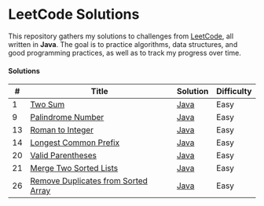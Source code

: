 # LeetCode Solutions

This repository gathers my solutions to challenges from [LeetCode](https://leetcode.com/problemset/), all written in **Java**. The goal is to practice algorithms, data structures, and good programming practices, as well as to track my progress over time.

#### Solutions

| #  | Title                                                                                                    | Solution                                                                             | Difficulty |
|----|----------------------------------------------------------------------------------------------------------|--------------------------------------------------------------------------------------|------------|
| 1  | [Two Sum](https://leetcode.com/problems/two-sum/description/)                                            | [Java](src/com/github/olvmat/leetcodesolutions/TwoSum.java)                          | Easy       |
| 9  | [Palindrome Number](https://leetcode.com/problems/palindrome-number/description/)                        | [Java](src/com/github/olvmat/leetcodesolutions/PalindromeNumber.java)                | Easy       |
| 13 | [Roman to Integer](https://leetcode.com/problems/roman-to-integer/description/)                          | [Java](src/com/github/olvmat/leetcodesolutions/RomanToInteger.java)                  | Easy       |
| 14 | [Longest Common Prefix](https://leetcode.com/problems/longest-common-prefix/description/)                | [Java](src/com/github/olvmat/leetcodesolutions/LongestCommonPrefix.java)             | Easy       |
| 20 | [Valid Parentheses](https://leetcode.com/problems/valid-parentheses/description/)                        | [Java](src/com/github/olvmat/leetcodesolutions/ValidParentheses.java)                | Easy       |
| 21 | [Merge Two Sorted Lists](https://leetcode.com/problems/merge-two-sorted-lists/description/)              | [Java](src/com/github/olvmat/leetcodesolutions/MergeTwoSortedLists.java)             | Easy       |
| 26 | [Remove Duplicates from Sorted Array](https://leetcode.com/problems/merge-two-sorted-lists/description/) | [Java](src/com/github/olvmat/leetcodesolutions/RemoveDuplicatesFromSortedArray.java) | Easy       |